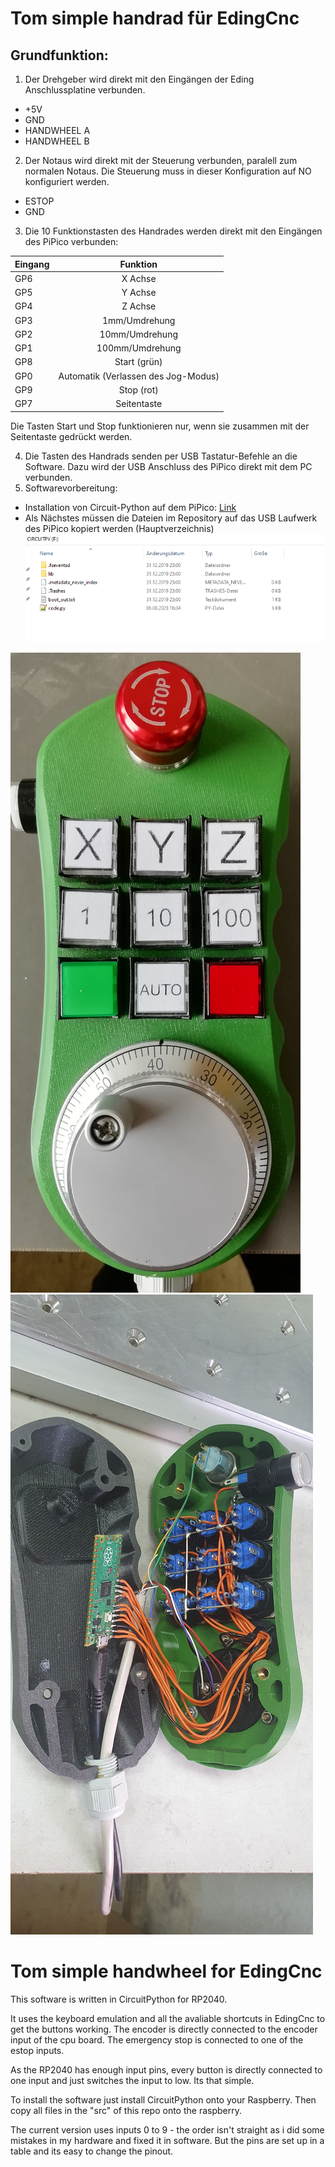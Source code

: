 # Tom simple handrad für EdingCnc
## Grundfunktion:
  1.  Der Drehgeber wird direkt mit den Eingängen der Eding Anschlussplatine verbunden.
  * +5V 
  * GND
  * HANDWHEEL A
  * HANDWHEEL B
  2.  Der Notaus wird direkt mit der Steuerung verbunden, paralell zum normalen Notaus. Die Steuerung muss in dieser Konfiguration auf NO konfiguriert werden. 
  * ESTOP
  * GND
  3. Die 10 Funktionstasten des Handrades werden direkt mit den Eingängen des PiPico verbunden:

| Eingang        | Funktion |
| ------------- |:-------------:|
| GP6 | X Achse |
| GP5 | Y Achse |
| GP4 | Z Achse |
| GP3 | 1mm/Umdrehung |
| GP2 | 10mm/Umdrehung |
| GP1 | 100mm/Umdrehung |
| GP8 | Start (grün) |
| GP0 | Automatik (Verlassen des Jog-Modus) |
| GP9 | Stop (rot) |
| GP7 | Seitentaste |

Die Tasten Start und Stop funktionieren nur, wenn sie zusammen mit der Seitentaste gedrückt werden.

  4.  Die Tasten des Handrads senden per USB Tastatur-Befehle an die Software. Dazu wird der USB Anschluss des PiPico direkt mit dem PC verbunden.
  5.  Softwarevorbereitung:
  * Installation von Circuit-Python auf dem PiPico: [Link](https://www.elektronik-kompendium.de/sites/raspberry-pi/2706221.htm)
  * Als Nächstes müssen die Dateien im Repository auf das USB Laufwerk des PiPico kopiert werden (Hauptverzeichnis)
![Handwheel](https://github.com/TheBlueManCoding/tshwEdingCnc/blob/67d1aaba23f07c7498afed532d94e842163adbea/img/FolderStructure.png)





![Handwheel](https://github.com/TheBlueManCoding/tshwEdingCnc/blob/main/img/Layout.jpg)
![Handwheel](https://github.com/TheBlueManCoding/tshwEdingCnc/blob/main/img/Handrad_innen.jpg)

# Tom simple handwheel for EdingCnc

This software is written in CircuitPython for RP2040.

It uses the keyboard emulation and all the avaliable shortcuts in EdingCnc to get the buttons working.
The encoder is directly connected to the encoder input of the cpu board. The emergency stop is connected to one of the estop inputs.

As the RP2040 has enough input pins, every button is directly connected to one input and just switches the input to low. Its that simple.

To install the software just install CircuitPython onto your Raspberry. Then copy all files in the "src" of this repo onto the raspberry.

The current version uses inputs 0 to 9 - the order isn't straight as i did some mistakes in my hardware and fixed it in software.
But the pins are set up in a table and its easy to change the pinout.
